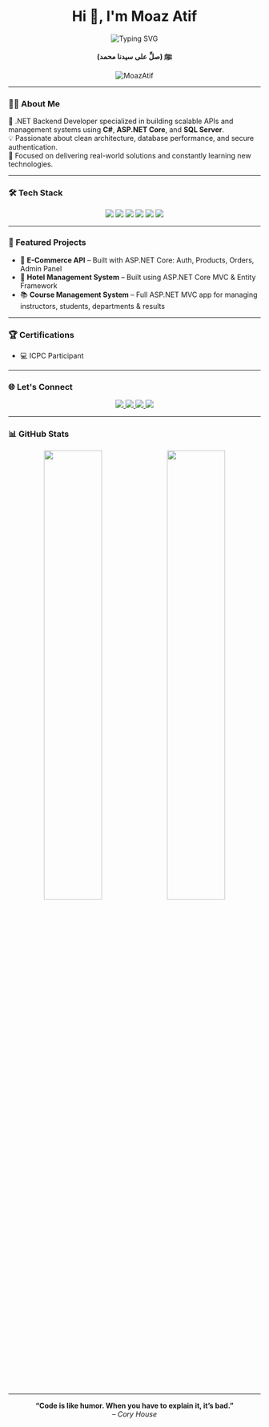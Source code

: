 <h1 align="center">Hi 👋, I'm Moaz Atif</h1>

<p align="center">
  <img src="https://readme-typing-svg.demolab.com?font=Fira+Code&size=26&pause=1000&center=true&width=600&lines=I'm+a+Back-End+Developer;.NET+Developer;SQL+Server+Enthusiast" alt="Typing SVG" />
</p>

<p align="center"><strong>(صلِّ على سيدنا محمد) ﷺ</strong></p>

<p align="center">
  <img src="https://komarev.com/ghpvc/?username=MoazAtif&label=Profile%20views&color=0e75b6&style=flat" alt="MoazAtif" />
</p>

---

### 🧑‍💻 About Me  
🚀 .NET Backend Developer specialized in building scalable APIs and management systems using **C#**, **ASP.NET Core**, and **SQL Server**.  
💡 Passionate about clean architecture, database performance, and secure authentication.  
🎯 Focused on delivering real-world solutions and constantly learning new technologies.

---

### 🛠️ Tech Stack  
<p align="center">
  <img src="https://img.shields.io/badge/C%23-239120?style=for-the-badge&logo=csharp&logoColor=white"/>
  <img src="https://img.shields.io/badge/.NET-512BD4?style=for-the-badge&logo=dotnet&logoColor=white"/>
  <img src="https://img.shields.io/badge/SQL%20Server-CC2927?style=for-the-badge&logo=microsoftsqlserver&logoColor=white"/>
  <img src="https://img.shields.io/badge/Entity%20Framework-512BD4?style=for-the-badge&logo=.net&logoColor=white"/>
  <img src="https://img.shields.io/badge/Git-F05032?style=for-the-badge&logo=git&logoColor=white"/>
  <img src="https://img.shields.io/badge/GitHub-181717?style=for-the-badge&logo=github&logoColor=white"/>
</p>

---

### 📂 Featured Projects

- 🛒 **E-Commerce API** – Built with ASP.NET Core: Auth, Products, Orders, Admin Panel  
- 🏨 **Hotel Management System** – Built using ASP.NET Core MVC & Entity Framework  
- 📚 **Course Management System** – Full ASP.NET MVC app for managing instructors, students, departments & results

---

### 🏆 Certifications
- 💻 ICPC Participant  

---

### 🌐 Let's Connect
<p align="center">
  <a href="https://www.linkedin.com/in/moaz-atif-a55065296" target="_blank">
    <img src="https://img.shields.io/badge/LinkedIn-0A66C2?style=for-the-badge&logo=linkedin&logoColor=white" />
  </a>
  <a href="mailto:moazatif00@gmail.com" target="_blank">
    <img src="https://img.shields.io/badge/Gmail-D14836?style=for-the-badge&logo=gmail&logoColor=white" />
  </a>
  <a href="https://x.com/MoazAtif3" target="_blank">
    <img src="https://img.shields.io/badge/X-000000?style=for-the-badge&logo=twitter&logoColor=white" />
  </a>
  <a href="https://www.facebook.com/moaz.atif.608633" target="_blank">
    <img src="https://img.shields.io/badge/Facebook-1877F2?style=for-the-badge&logo=facebook&logoColor=white" />
  </a>
</p>

---

### 📊 GitHub Stats

<div align="center">
  <img src="https://github-readme-stats.vercel.app/api?username=MoazAtif&show_icons=true&theme=tokyonight" width="48%"/>
  <img src="https://github-readme-stats.vercel.app/api/top-langs/?username=MoazAtif&layout=compact&theme=tokyonight" width="48%"/>
</div>

---

<p align="center">
  <b>“Code is like humor. When you have to explain it, it’s bad.”</b><br>
  <i>– Cory House</i>
</p>
